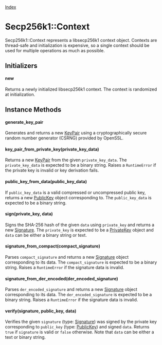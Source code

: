[Index](index.md)

Secp256k1::Context
==================

Secp256k1::Context represents a libsecp256k1 context object. Contexts are
thread-safe and initialization is expensive, so a single context should be used
for multiple operations as much as possible.

Initializers
------------

#### new

Returns a newly initialized libsecp256k1 context. The context is randomized at
initialization.

Instance Methods
----------------

#### generate_key_pair

Generates and returns a new [KeyPair](key_pair.md) using a cryptographically
secure random number generator (CSRNG) provided by OpenSSL.

#### key_pair_from_private_key(private_key_data)

Returns a new [KeyPair](key_pair.md) from the given `private_key_data`. The
`private_key_data` is expected to be a binary string. Raises a `RuntimeError`
if the private key is invalid or key derivation fails.

#### public_key_from_data(public_key_data)

If `public_key_data` is a valid compressed or uncompressed public key, returns
a new [PublicKey](public_key.md) object corresponding to. The `public_key_data`
is expected to be a binary string.

#### sign(private_key, data)

Signs the SHA-256 hash of the given `data` using `private_key` and returns a
new [Signature](signature.md). The `private_key` is expected to be a [PrivateKey](private_key.md)
object and `data` can be either a binary string or text.

#### signature_from_compact(compact_signature)

Parses `compact_signature` and returns a new [Signature](signature.md) object corresponding to
its data. The `compact_signature` is expected to be a binary string. Raises a
`RuntimeError` if the signature data is invalid.

#### signature_from_der_encoded(der_encoded_signature)

Parses `der_encoded_signature` and returns a new [Signature](signature.md) object corresponding
to its data. The `der_encoded_signature` is expected to be a binary string.
Raises a `RuntimeError` if the signature data is invalid.

#### verify(signature, public_key, data)

Verifies the given `signature` (type: [Signature](signature.md)) was signed by
the private key corresponding to `public_key` (type: [PublicKey](public_key.md)) and signed `data`. Returns `true`
if `signature` is valid or `false` otherwise. Note that `data` can be either a
text or binary string.
